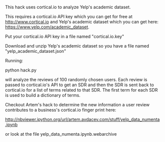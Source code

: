 This hack uses cortical.io to analyze Yelp's academic dataset.

This requires a cortical.io API key which you can get for free at http://www.cortical.io and Yelp's academic dataset which you can get here: https://www.yelp.com/academic_dataset.

Put your cortical.io API key in a file named "cortical.io.key"

Download and unzip Yelp's academic dataset so you have a file named "yelp_academic_dataset.json"

Running:

python hack.py

will analyze the reviews of 100 randomly chosen users.  Each review is passed to cortical.io's API to get an SDR and then the SDR is sent back to cortical.io for a list of terms related to that SDR.  The first term for each SDR is used to build a dictionary of terms.

Checkout Artem's hack to determine the new information a user review contributes to a business's cortical.io finger print here:

http://nbviewer.ipython.org/url/artem.avdacev.com/stuff/yelp_data_numenta.ipynb

or look at the file yelp_data_numenta.ipynb.webarchive


